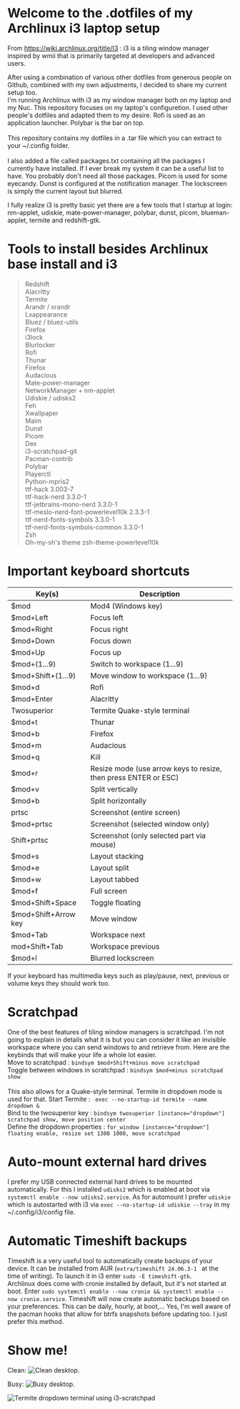 # Welcome to the .dotfiles of my Archlinux i3 laptop setup

From https://wiki.archlinux.org/title/I3 : i3 is a tiling window manager inspired by wmii that is primarily targeted at developers and advanced users. 

After using a combination of various other dotfiles from generous people on Github, combined with my own adjustments, I decided to share my current setup too.<BR />
I'm running Archlinux with i3 as my window manager both on my laptop and my Nuc.  This repository focuses on my laptop's configuretion. I used other people's dotfiles and adapted them to my desire.  Rofi is used as an application launcher.  Polybar is the bar on top.<BR />
<BR />
This repository contains my dotfiles in a .tar file which you can extract to your ~/.config folder.<BR />
<BR />
I also added a file called packages.txt containing all the packages I currently have installed.  If I ever break my system it can be a useful list to have.  You probably don't need all those packages.  Picom is used for some eyecandy.  Dunst is configured at the notification manager.  The lockscreen is simply the current layout but blurred.

I fully realize i3 is pretty basic yet there are a few tools that I startup at login: nm-applet, udiskie, mate-power-manager, polybar, dunst, picom, blueman-applet, termite and redshift-gtk.

# Tools to install besides Archlinux base install and i3

> Redshift<BR>
> Alacritty<BR>
> Termite<BR>
> Arandr / xrandr<BR>
> Lxappearance<BR>
> Bluez / bluez-utils<BR>
> Firefox<BR>
> i3lock<BR>
> Blurlocker<BR>
> Rofi<BR>
> Thunar<BR>
> Firefox<BR>
> Audacious<BR>
> Mate-power-manager<BR>
> NetworkManager + nm-applet<BR>
> Udiskie / udisks2<BR>
> Feh<BR>
> Xwallpaper<BR>
> Maim<BR>
> Dunst<BR>
> Picom<BR>
> Dex<BR>
> i3-scratchpad-git<BR>
> Pacman-contrib<BR>
> Polybar<BR>
> Playerctl<BR>
> Python-mpris2<BR>
> ttf-hack 3.003-7<BR>
> ttf-hack-nerd 3.3.0-1<BR>
> ttf-jetbrains-mono-nerd 3.3.0-1<BR>
> ttf-meslo-nerd-font-powerlevel10k 2.3.3-1<BR>
> ttf-nerd-fonts-symbols 3.3.0-1<BR>
> ttf-nerd-fonts-symbols-common 3.3.0-1<BR>
> Zsh<BR>
> Oh-my-sh's theme zsh-theme-powerlevel10k<BR> 

# Important keyboard shortcuts

| Key(s) | Description |
| --- | --- |
| $mod | Mod4 (Windows key) |
| $mod+Left | Focus left |
| $mod+Right | Focus right |
| $mod+Down | Focus down |
| $mod+Up | Focus up |
| $mod+(1...9) | Switch to workspace (1...9) |
| $mod+Shift+(1...9) | Move window to workspace (1...9) |
| $mod+d | Rofi |
| $mod+Enter | Alacritty |
| Twosuperior | Termite Quake-style terminal |
| $mod+t | Thunar |
| $mod+b | Firefox |
| $mod+m | Audacious |
| $mod+q | Kill |
| $mod+r | Resize mode (use arrow keys to resize, then press ENTER or ESC) |
| $mod+v | Split vertically |
| $mod+b | Split horizontally | 
| prtsc | Screenshot (entire screen) |
| $mod+prtsc | Screenshot (selected window only) |
| Shift+prtsc | Screenshot (only selected part via mouse) |
| $mod+s | Layout stacking |
| $mod+e | Layout split |
| $mod+w | Layout tabbed |
| $mod+f | Full screen |
| $mod+Shift+Space | Toggle floating |
| $mod+Shift+Arrow key | Move window |
| $mod+Tab | Workspace next |
| mod+Shift+Tab | Workspace previous |
| $mod+l | Blurred lockscreen |


If your keyboard has multimedia keys such as play/pause, next, previous or volume keys they should work too.


# Scratchpad
One of the best features of tiling window managers is scratchpad.  I'm not going to explain in details what it is but you can consider it like an invisible workspace where you can send windows to and retrieve from.  Here are the keybinds that will make your life a whole lot easier.<BR />
Move to scratchpad : ```bindsym $mod+Shift+minus move scratchpad```<BR />
Toggle between windows in scratchpad : ```bindsym $mod+minus scratchpad show```<BR />
<BR>
This also allows for a Quake-style terminal.  Termite in dropdown mode is used for that.
Start Termite : ``` exec --no-startup-id termite --name dropdown &```<BR />
Bind to the twosuperior key : ``` bindsym twosuperior [instance="dropdown"] scratchpad show, move position center ```<BR />
Define the dropdown properties : ```for_window [instance="dropdown"] floating enable, resize set 1300 1000, move scratchpad ```<BR />


# Auto-mount external hard drives
I prefer my USB connected external hard drives to be mounted automatically.  For this I installed ```udisks2``` which is enabled at boot via ```systemctl enable --now udisks2.service```.  As for automount I prefer ```udiskie``` which is autostarted with i3 via ```exec --no-startup-id udiskie --tray``` in my ~/.config/i3/config file.

# Automatic Timeshift backups
Timeshift is a very useful tool to automatically create backups of your device.   It can be installed from AUR (```extra/timeshift 24.06.3-1 ``` at the time of writing).  To launch it in i3 enter ```sudo -E timeshift-gtk```. <BR />
Archlinux does come with cronie installed by default, but it's not started at boot.  Enter ```sudo systemctl enable --now cronie && systemctl enable --now cronie.service```.  Timeshift will now create automatic backups based on your preferences.  This can be daily, hourly, at boot,...  Yes, I'm well aware of the pacman hooks that allow for btrfs snapshots before updating too.  I just prefer this method.<BR />

# Show me!
Clean:
![Clean desktop.](https://github.com/himselfish/i3-dotfiles-laptop/blob/main/clean.png)

Busy:
![Busy desktop.](https://github.com/himselfish/i3-dotfiles-laptop/blob/main/fake-busy.png)

![Termite dropdown terminal using i3-scratchpad](https://github.com/himselfish/i3-dotfiles-laptop/blob/main/termite-dropdown.png)

